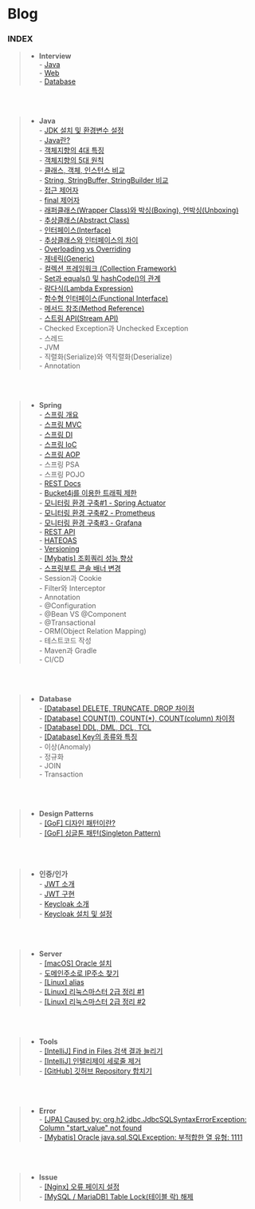 # Blog

### INDEX
> - **Interview**   
>   \- [ Java ](https://caffeineoverflow.tistory.com/33)   
>   \- [ Web ](https://caffeineoverflow.tistory.com/34)   
>   \- [ Database ](https://caffeineoverflow.tistory.com/35)


<br><br>


> - **Java**   
>   \- [ JDK 설치 및 환경변수 설정 ](https://caffeineoverflow.tistory.com/16)   
>   \- [ Java란? ](https://caffeineoverflow.tistory.com/37)   
>   \- [ 객체지향의 4대 특징 ](https://caffeineoverflow.tistory.com/38)   
>   \- [ 객체지향의 5대 원칙 ](https://caffeineoverflow.tistory.com/39)   
>   \- [ 클래스, 객체, 인스턴스 비교 ](https://caffeineoverflow.tistory.com/40)   
>   \- [ String, StringBuffer, StringBuilder 비교 ](https://caffeineoverflow.tistory.com/42)   
>   \- [ 접근 제어자 ](https://caffeineoverflow.tistory.com/46)      
>   \- [ final 제어자 ](https://caffeineoverflow.tistory.com/44)   
>   \- [ 래퍼클래스(Wrapper Class)와 박싱(Boxing), 언박싱(Unboxing) ](https://caffeineoverflow.tistory.com/123)   
>   \- [ 추상클래스(Abstract Class) ](https://caffeineoverflow.tistory.com/124)   
>   \- [ 인터페이스(Interface) ](https://caffeineoverflow.tistory.com/125)   
>   \- [ 추상클래스와 인터페이스의 차이 ](https://caffeineoverflow.tistory.com/126)   
>   \- [ Overloading vs Overriding ](https://caffeineoverflow.tistory.com/127)   
>   \- [ 제네릭(Generic) ](https://caffeineoverflow.tistory.com/128)   
>   \- [ 컬렉션 프레임워크 (Collection Framework) ](https://caffeineoverflow.tistory.com/129)   
>   \- [ Set과 equals() 및 hashCode()의 관계 ](https://caffeineoverflow.tistory.com/131)   
>   \- [ 람다식(Lambda Expression) ](https://caffeineoverflow.tistory.com/130)   
>   \- [ 함수형 인터페이스(Functional Interface) ](https://caffeineoverflow.tistory.com/132)   
>   \- [ 메서드 참조(Method Reference) ](https://caffeineoverflow.tistory.com/133)   
>   \- [ 스트림 API(Stream API) ](https://caffeineoverflow.tistory.com/135)   
>   \- Checked Exception과 Unchecked Exception   
>   \- 스레드   
>   \- JVM   
>   \- 직렬화(Serialize)와 역직렬화(Deserialize)   
>   \- Annotation   


<br><br>


> - **Spring**   
>   \- [ 스프링 개요 ](https://caffeineoverflow.tistory.com/5)   
>   \- [ 스프링 MVC ](https://caffeineoverflow.tistory.com/6)   
>   \- [ 스프링 DI ](https://caffeineoverflow.tistory.com/13)   
>   \- [ 스프링 IoC ](https://caffeineoverflow.tistory.com/14)   
>   \- [ 스프링 AOP ](https://caffeineoverflow.tistory.com/17)   
>   \- 스프링 PSA   
>   \- 스프링 POJO      
>   \- [ REST Docs ](https://caffeineoverflow.tistory.com/20)   
>   \- [ Bucket4j를 이용한 트래픽 제한 ](https://caffeineoverflow.tistory.com/21)   
>   \- [ 모니터링 환경 구축#1 - Spring Actuator ](https://caffeineoverflow.tistory.com/22)   
>   \- [ 모니터링 환경 구축#2 - Prometheus ](https://caffeineoverflow.tistory.com/24)   
>   \- [ 모니터링 환경 구축#3 - Grafana ](https://caffeineoverflow.tistory.com/25)   
>   \- [ REST API ](https://caffeineoverflow.tistory.com/26)   
>   \- [ HATEOAS ](https://caffeineoverflow.tistory.com/28)   
>   \- [ Versioning ](https://caffeineoverflow.tistory.com/29)   
>   \- [ [Mybatis] 조회쿼리 성능 향상 ](https://caffeineoverflow.tistory.com/32)   
>   \- [ 스프링부트 콘솔 배너 변경 ](https://caffeineoverflow.tistory.com/12)   
>   \- Session과 Cookie   
>   \- Filter와 Interceptor   
>   \- Annotation   
>   \- @Configuration   
>   \- @Bean VS @Component   
>   \- @Transactional   
>   \- ORM(Object Relation Mapping)   
>   \- 테스트코드 작성   
>   \- Maven과 Gradle   
>   \- CI/CD   


<br><br>


> - **Database**   
>   \- [ [Database] DELETE, TRUNCATE, DROP 차이점 ](https://caffeineoverflow.tistory.com/104)   
>   \- [ [Database] COUNT(1), COUNT(*), COUNT(column) 차이점 ](https://caffeineoverflow.tistory.com/116)   
>   \- [ [Database] DDL, DML, DCL, TCL ](https://caffeineoverflow.tistory.com/121)   
>   \- [ [Database] Key의 종류와 특징 ](https://caffeineoverflow.tistory.com/122)    
>   \- 이상(Anomaly)      
>   \- 정규화   
>   \- JOIN   
>   \- Transaction  


<br><br>


> - **Design Patterns**   
>   \- [ [GoF] 디자인 패턴이란? ](https://caffeineoverflow.tistory.com/41)   
>   \- [ [GoF] 싱글톤 패턴(Singleton Pattern) ](https://caffeineoverflow.tistory.com/50)   


<br><br>


> - **인증/인가**   
>   \- [ JWT 소개 ](https://caffeineoverflow.tistory.com/18)  
>   \- [ JWT 구현 ](https://caffeineoverflow.tistory.com/19)  
>   \- [ Keycloak 소개 ](https://caffeineoverflow.tistory.com/30)  
>   \- [ Keycloak 설치 및 설정 ](https://caffeineoverflow.tistory.com/31)   


<br><br>


> - **Server**   
>   \- [ [macOS] Oracle 설치 ](https://caffeineoverflow.tistory.com/47)   
>   \- [ 도메인주소로 IP주소 찾기 ](https://caffeineoverflow.tistory.com/114)   
>   \- [ [Linux] alias ](https://caffeineoverflow.tistory.com/115)   
>   \- [ [Linux] 리눅스마스터 2급 정리 #1 ](https://caffeineoverflow.tistory.com/118)   
>   \- [ [Linux] 리눅스마스터 2급 정리 #2 ](https://caffeineoverflow.tistory.com/119)   


<br><br>


> - **Tools**   
>   \- [ [IntelliJ] Find in Files 검색 결과 늘리기 ](https://caffeineoverflow.tistory.com/4)   
>   \- [ [IntelliJ] 인텔리제이 세로줄 제거 ](https://caffeineoverflow.tistory.com/3)   
>   \- [ [GitHub] 깃허브 Repository 합치기 ](https://caffeineoverflow.tistory.com/117)   


<br><br>


> - **Error**   
>   \- [ [JPA] Caused by: org.h2.jdbc.JdbcSQLSyntaxErrorException: Column "start_value" not found ](https://caffeineoverflow.tistory.com/27)   
>   \- [ [Mybatis] Oracle java.sql.SQLException: 부적합한 열 유형: 1111 ](https://caffeineoverflow.tistory.com/43)   


<br><br>


> - **Issue**   
>   \- [ [Nginx] 오류 페이지 설정 ](https://caffeineoverflow.tistory.com/45)   
>   \- [ [MySQL / MariaDB] Table Lock(테이블 락) 해제 ](https://caffeineoverflow.tistory.com/51)   
